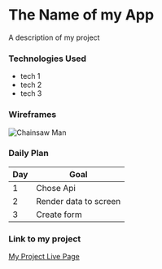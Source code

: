 # The Name of my App

A description of my project

### Technologies Used

- tech 1
- tech 2
- tech 3

### Wireframes

![Chainsaw Man](https://static.wikia.nocookie.net/chainsaw-man/images/c/cb/Main.png/revision/latest/scale-to-width-down/600?cb=20181217220754)

### Daily Plan

| Day | Goal|
|-----|-----|
| 1 | Chose Api |
| 2 | Render data to screen |
| 3 | Create form | 

### Link to my project
[My Project Live Page](https://google.com)
